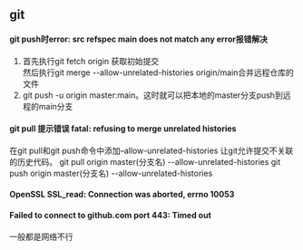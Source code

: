 
## git

#### git push时error: src refspec main does not match any error报错解决
 1.  首先执行git fetch origin 获取初始提交        
     然后执行git merge --allow-unrelated-histories origin/main合并远程仓库的文件
  2. git push -u origin master:main。这时就可以把本地的master分支push到远程的main分支   

#### git pull 提示错误 fatal: refusing to merge unrelated histories
  在git pull和git push命令中添加–allow-unrelated-histories 让git允许提交不关联的历史代码。
  git pull origin master(分支名) --allow-unrelated-histories 
  git push origin master(分支名) --allow-unrelated-histories 

####  OpenSSL SSL_read: Connection was aborted, errno 10053 
####  Failed to connect to github.com port 443: Timed out

一般都是网络不行 


